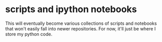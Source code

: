 # scripts and ipython notebooks
This will eventually become various collections of scripts and notebooks that won't easily fall into newer repositories. For now, it'll just be where I store my python code.